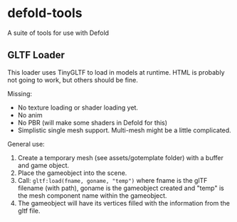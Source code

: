# defold-tools
A suite of tools for use with Defold


## GLTF Loader
This loader uses TinyGLTF to load in models at runtime. 
HTML is probably not going to work, but others should be fine. 

Missing:
- No texture loading or shader loading yet. 
- No anim
- No PBR (will make some shaders in Defold for this)
- Simplistic single mesh support. Multi-mesh might be a little complicated.

General use:
1. Create a temporary mesh (see assets/gotemplate folder) with a buffer and game object.
2. Place the gameobject into the scene.
3. Call: ```gltf:load(fname, goname, "temp")```  where fname is the glTF filename (with path), goname is the gameobject created and "temp" is the mesh component name within the gameobject. 
4. The gameobject will have its vertices filled with the information from the gltf file.



